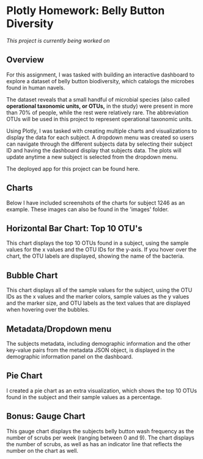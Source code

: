 # Plotly Homework: Belly Button Diversity

*This project is currently being worked on*

Overview
----
For this assignment, I was tasked with building an interactive dashboard to explore a dataset of belly button biodiversity, which catalogs the microbes found in human navels.

The dataset reveals that a small handful of microbial species (also called **operational taxonomic units, or OTUs,** in the study) were present in more than 70% of people, while the rest were relatively rare. The abbreviation OTUs will be used in this project to represent operational taxonomic units.

Using Plotly, I was tasked with creating multiple charts and visualizations to display the data for each subject. A dropdown menu was created so users can navigate through the different subjects data by selecting their subject ID and having the dashboard display that subjects data. The plots will update anytime a new subject is selected from the dropdown menu.

The deployed app for this project can be found here.

Charts
-----
Below I have included screenshots of the charts for subject 1246 as an example. These images can also be found in the 'images' folder. 

## Horizontal Bar Chart: Top 10 OTU's

This chart displays the top 10 OTUs found in a subject, using the sample values for the x values and the OTU IDs for the y-axis. If you hover over the chart, the OTU labels are displayed, showing the name of the bacteria. 


## Bubble Chart

This chart displays all of the sample values for the subject, using the OTU IDs as the x values and the marker colors, sample values as the y values and the marker size, and OTU labels as the text values that are displayed when hovering over the bubbles.


## Metadata/Dropdown menu

The subjects metadata, including demographic information and the other key-value pairs from the metadata JSON object, is displayed in the demographic information panel on the dashboard.

## Pie Chart

I created a pie chart as an extra visualization, which shows the top 10 OTUs found in the subject and their sample values as a percentage. 


## Bonus: Gauge Chart

This gauge chart displays the subjects belly button wash frequency as the number of scrubs per week (ranging between 0 and 9). The chart displays the number of scrubs, as well as has an indicator line that reflects the number on the chart as well.
